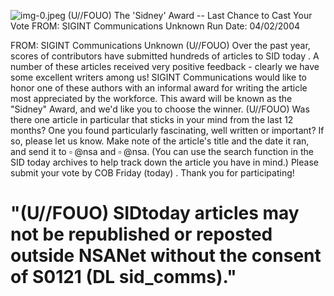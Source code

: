![img-0.jpeg](img-0.jpeg)
(U//FOUO) The 'Sidney' Award -- Last Chance to Cast Your Vote
FROM: SIGINT Communications
Unknown
Run Date: 04/02/2004

FROM: SIGINT Communications
Unknown
(U//FOUO) Over the past year, scores of contributors have submitted hundreds of articles to SID today . A number of these articles received very positive feedback - clearly we have some excellent writers among us! SIGINT Communications would like to honor one of these authors with an informal award for writing the article most appreciated by the workforce. This award will be known as the "Sidney" Award, and we'd like you to choose the winner.
(U//FOUO) Was there one article in particular that sticks in your mind from the last 12 months? One you found particularly fascinating, well written or important? If so, please let us know. Make note of the article's title and the date it ran, and send it to $\square$ @nsa and $\square$ @nsa. (You can use the search function in the SID today archives to help track down the article you have in mind.) Please submit your vote by COB Friday (today) . Thank you for participating!

# "(U//FOUO) SIDtoday articles may not be republished or reposted outside NSANet without the consent of S0121 (DL sid_comms)."
